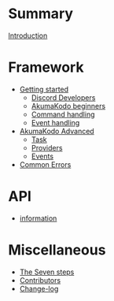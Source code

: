 # Summary

[Introduction](./README.md)

# Framework

- [Getting started](framework/chapter_1/table_of_contents.md)
  - [Discord Developers](framework/chapter_1/new_discord_devs.md)
  - [AkumaKodo beginners](framework/chapter_1/akumakodo_noobs.md)
  - [Command handling]()
  - [Event handling]()
- [AkumaKodo Advanced]()
  - [Task]()
  - [Providers]()
  - [Events]()
- [Common Errors](./framework/common_errors.md)

# API

- [information](api/chapter_1.md)

# Miscellaneous

- [The Seven steps](misc/seven_steps.md)
- [Contributors](misc/contributors.md)
- [Change-log](misc/changelog.md)
